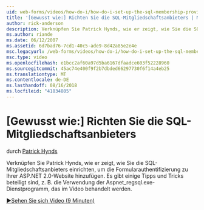 ```yaml
---
uid: web-forms/videos/how-do-i/how-do-i-set-up-the-sql-membership-provider
title: '[Gewusst wie:] Richten Sie die SQL-Mitgliedschaftsanbieters | Microsoft-Dokumentation'
author: rick-anderson
description: Verknüpfen Sie Patrick Hynds, wie er zeigt, wie Sie die SQL-Mitgliedschaftsanbieters einrichten, um die Formularauthentifizierung zu Ihrer ASP.NET 2.0-Website hinzufügen. Es gibt einige Tipps...
ms.author: riande
ms.date: 06/12/2007
ms.assetid: 6d7bad76-7cd1-40c5-ade9-8d42a85e2e4e
msc.legacyurl: /web-forms/videos/how-do-i/how-do-i-set-up-the-sql-membership-provider
msc.type: video
ms.openlocfilehash: e1bcc2af60a97d5ba6167dfaadce603f52228960
ms.sourcegitcommit: 45ac74e400f9f2b7dbded66297730f6f14a4eb25
ms.translationtype: MT
ms.contentlocale: de-DE
ms.lasthandoff: 08/16/2018
ms.locfileid: "41834805"
---
```

<a name="how-do-i-set-up-the-sql-membership-provider"></a>[Gewusst wie:] Richten Sie die SQL-Mitgliedschaftsanbieters
====================
durch [Patrick Hynds](https://twitter.com/patrickhynds)

Verknüpfen Sie Patrick Hynds, wie er zeigt, wie Sie die SQL-Mitgliedschaftsanbieters einrichten, um die Formularauthentifizierung zu Ihrer ASP.NET 2.0-Website hinzufügen. Es gibt einige Tipps und Tricks beteiligt sind, z. B. die Verwendung der Aspnet\_regsql.exe-Dienstprogramm, das im Video behandelt werden.

[&#9654;Sehen Sie sich Video (9 Minuten)](https://channel9.msdn.com/Blogs/ASP-NET-Site-Videos/how-do-i-set-up-the-sql-membership-provider)
